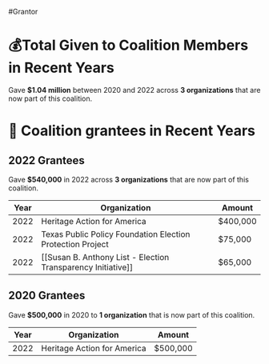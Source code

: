 #Grantor 

# 💰Total Given to Coalition Members in Recent Years

Gave **$1.04 million** between 2020 and 2022 across **3 organizations** that are now part of this coalition.
# 💸 Coalition grantees in Recent Years

## 2022 Grantees

Gave **$540,000** in 2022 across **3 organizations** that are now part of this coalition.

| Year | Organization                                                 | Amount   |
| ---- | ------------------------------------------------------------ | -------- |
| 2022 | Heritage Action for America                                  | $400,000 |
| 2022 | Texas Public Policy Foundation Election Protection Project   | $75,000  |
| 2022 | [[Susan B. Anthony List - Election Transparency Initiative]] | $65,000  |

## 2020 Grantees

Gave **$500,000** in 2020 to **1 organization** that is now part of this coalition.

| Year | Organization                | Amount   |
| ---- | --------------------------- | -------- |
| 2022 | Heritage Action for America | $500,000 |

